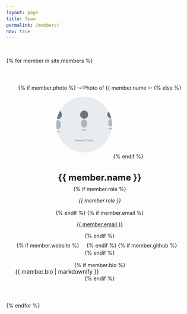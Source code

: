 ```yaml
---
layout: page
title: Team
permalink: /members/
nav: true
---
```


<div class="team-grid">
  {% for member in site.members %}
    <div class="team-member-card">
      {% if member.photo %}
        <img src="{{ member.photo | relative_url }}" alt="Photo of {{ member.name }}" class="team-member-photo">
      {% else %}
        <img src="/assets/img/team_placeholder.svg" alt="Placeholder photo for {{ member.name }}" class="team-member-photo">
      {% endif %}
      <div class="team-member-info">
        <h3 class="team-member-name">{{ member.name }}</h3>
        {% if member.role %}
          <p class="team-member-role">{{ member.role }}</p>
        {% endif %}
        {% if member.email %}
          <p class="team-member-email"><a href="mailto:{{ member.email }}">{{ member.email }}</a></p>
        {% endif %}
        <div class="team-member-links">
          {% if member.website %}
            <a href="{{ member.website }}" target="_blank" rel="noopener noreferrer" class="team-member-link" aria-label="Personal Website">
              <i class="fas fa-globe"></i>
            </a>
          {% endif %}
          {% if member.github %}
            <a href="https://github.com/{{ member.github }}" target="_blank" rel="noopener noreferrer" class="team-member-link" aria-label="GitHub Profile">
              <i class="fab fa-github"></i>
            </a>
          {% endif %}
        </div>
        {% if member.bio %}
          <div class="team-member-bio">
            {{ member.bio | markdownify }}
          </div>
        {% endif %}
      </div>
    </div>
  {% endfor %}
</div>

<style>
.team-grid {
  display: grid;
  grid-template-columns: repeat(auto-fill, minmax(280px, 1fr));
  gap: 2rem;
  padding-top: 2rem;
}
.team-member-card {
  border: 1px solid var(--border-color);
  border-radius: 8px;
  padding: 1.5rem;
  text-align: center;
  background-color: var(--card-bg-color);
  box-shadow: var(--shadow-sm);
  transition: all 0.3s ease;
}
.team-member-card:hover {
  transform: translateY(-5px);
  box-shadow: var(--shadow-md);
}
.team-member-photo {
  width: 150px;
  height: 150px;
  border-radius: 50%;
  object-fit: cover;
  margin-bottom: 1rem;
  border: 3px solid var(--border-color);
}
.team-member-name {
  font-size: 1.5rem;
  margin-bottom: 0.5rem;
}
.team-member-role {
  font-style: italic;
  color: var(--text-color-secondary);
  margin-bottom: 1rem;
}
.team-member-links {
  margin-bottom: 1rem;
}
.team-member-link {
  font-size: 1.5rem;
  margin: 0 0.5rem;
  color: var(--text-color-secondary);
  transition: color 0.3s ease;
}
.team-member-link:hover {
  color: var(--link-color);
}
.team-member-bio {
  text-align: left;
  font-size: 0.95rem;
  color: var(--text-color-secondary);
}
</style> 